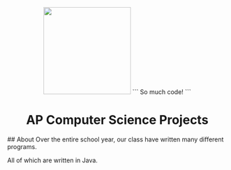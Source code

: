 <div align="center">
  <img src="https://emojipedia-us.s3.amazonaws.com/content/2017/09/21/animoji-chicken-emojipedia.gif" width=200>
```
So much code!
```

# AP Computer Science Projects
</div>
## About
Over the entire school year, our class have written many different programs.

All of which are written in Java.
